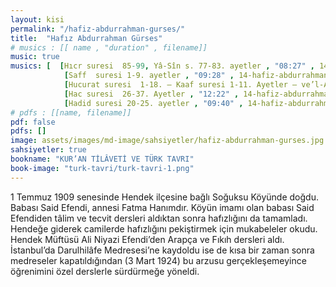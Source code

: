 ```yaml
---
layout: kisi
permalink: "/hafiz-abdurrahman-gurses/"
title:  "Hafız Abdurrahman Gürses"
# musics : [[ name , "duration" , filename]]
music: true
musics: [  [Hıcr suresi  85-99, Yâ-Sîn s. 77-83. ayetler , "08:27" , 14-hafiz-abdurrahman-gurses/1],
            [Saff  suresi 1-9. ayetler , "09:28" , 14-hafiz-abdurrahman-gurses/2],
            [Hucurat suresi  1-18. – Kaaf suresi 1-11. Ayetler – ve’l-Asr suresi, "16:01" , 14-hafiz-abdurrahman-gurses/3],
            [Hac suresi  26-37. Ayetler , "12:22" , 14-hafiz-abdurrahman-gurses/4],
            [Hadid suresi 20-25. ayetler , "09:40" , 14-hafiz-abdurrahman-gurses/5]]
# pdfs : [[name, filename]]
pdf: false
pdfs: []
image: assets/images/md-image/sahsiyetler/hafiz-abdurrahman-gurses.jpg
sahsiyetler: true
bookname: "KUR’AN TİLÂVETİ VE TÜRK TAVRI"
book-image: "turk-tavri/turk-tavri-1.png"
---
```


1 Temmuz 1909 senesinde Hendek ilçesine bağlı Soğuksu Köyünde doğdu. Babası Said Efendi, annesi Fatma Hanımdır. 
Köyün imamı olan babası Said Efendiden tâlim ve tecvit dersleri aldıktan sonra hafızlığını da tamamladı. Hendeğe giderek camilerde hafızlığını pekiştirmek için mukabeleler okudu. Hendek Müftüsü Ali Niyazi Efendi’den Arapça ve Fıkıh dersleri aldı.
İstanbul’da Darulhilâfe Medresesi’ne kaydoldu ise de kısa bir zaman sonra medreseler kapatıldığından (3 Mart 1924) bu arzusu gerçekleşemeyince öğrenimini özel derslerle sürdürmeğe yöneldi.
